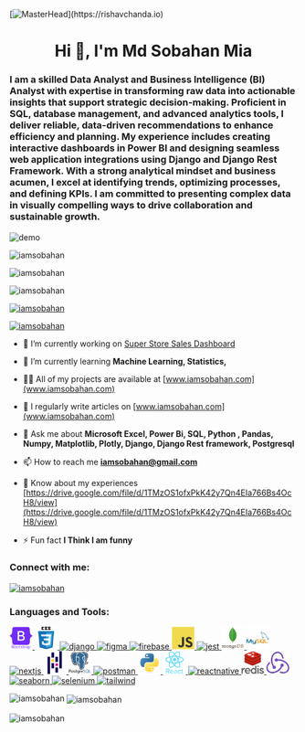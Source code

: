 [![MasterHead](https://1.bp.blogspot.com/-7A4WynwLsM...)](https://rishavchanda.io)
<h1 align="center">Hi 👋, I'm Md Sobahan Mia</h1>
<h3 align="left">I am a skilled Data Analyst and Business Intelligence (BI) Analyst with expertise in transforming raw data into actionable insights that support strategic decision-making. Proficient in SQL, database management, and advanced analytics tools, I deliver reliable, data-driven recommendations to enhance efficiency and planning. My experience includes creating interactive dashboards in Power BI and designing seamless web application integrations using Django and Django Rest Framework. With a strong analytical mindset and business acumen, I excel at identifying trends, optimizing processes, and defining KPIs. I am committed to presenting complex data in visually compelling ways to drive collaboration and sustainable growth.</h3>

<img src="https://media.licdn.com/dms/image/D4E12AQEZqYVYWh5NWw/article-cover_image-shrink_720_1280/0/1682060285558?e=2147483647&v=beta&t=r2clYRrThngfjntFc3vwFNfDCY7BIFq6oo-jd9fKqRA" align="center" alt="demo" width="100%" height="300px">

<p align="left"> <img src="https://komarev.com/ghpvc/?username=iamsobahan&label=Profile%20views&color=0e75b6&style=flat" alt="iamsobahan" /> </p>

<p align="left"> <img src="https://komarev.com/ghpvc/?username=iamsobahan&label=Profile%20views&color=0e75b6&style=flat" alt="iamsobahan" /> </p>

<p align="left"> <img src="https://komarev.com/ghpvc/?username=iamsobahan&label=Profile%20views&color=0e75b6&style=flat" alt="iamsobahan" /> </p>

<p align="left"> <a href="https://github.com/ryo-ma/github-profile-trophy"><img src="https://github-profile-trophy.vercel.app/?username=iamsobahan" alt="iamsobahan" /></a> </p>

<p align="left"> <a href="https://twitter.com/iamsobahan" target="blank"><img src="https://img.shields.io/twitter/follow/iamsobahan?logo=twitter&style=for-the-badge" alt="iamsobahan" /></a> </p>

- 🔭 I’m currently working on [Super Store Sales Dashboard](https://github.com/iamsobahan/Sales_dashboard)

- 🌱 I’m currently learning **Machine Learning, Statistics,**

- 👨‍💻 All of my projects are available at [www.iamsobahan.com](www.iamsobahan.com)

- 📝 I regularly write articles on [www.iamsobahan.com](www.iamsobahan.com)

- 💬 Ask me about **Microsoft Excel, Power Bi, SQL, Python , Pandas, Numpy, Matplotlib, Plotly, Django, Django Rest framework, Postgresql**

- 📫 How to reach me **iamsobahan@gmail.com**

- 📄 Know about my experiences [https://drive.google.com/file/d/1TMzOS1ofxPkK42y7Qn4EIa766Bs4OcH8/view](https://drive.google.com/file/d/1TMzOS1ofxPkK42y7Qn4EIa766Bs4OcH8/view)

- ⚡ Fun fact **I Think I am funny**

<h3 align="left">Connect with me:</h3>
<p align="left">
<a href="https://twitter.com/iamsobahan" target="blank"><img align="center" src="https://raw.githubusercontent.com/rahuldkjain/github-profile-readme-generator/master/src/images/icons/Social/twitter.svg" alt="iamsobahan" height="30" width="40" /></a>
</p>

<h3 align="left">Languages and Tools:</h3>
<p align="left"> <a href="https://getbootstrap.com" target="_blank" rel="noreferrer"> <img src="https://raw.githubusercontent.com/devicons/devicon/master/icons/bootstrap/bootstrap-plain-wordmark.svg" alt="bootstrap" width="40" height="40"/> </a> <a href="https://www.w3schools.com/css/" target="_blank" rel="noreferrer"> <img src="https://raw.githubusercontent.com/devicons/devicon/master/icons/css3/css3-original-wordmark.svg" alt="css3" width="40" height="40"/> </a> <a href="https://www.djangoproject.com/" target="_blank" rel="noreferrer"> <img src="https://cdn.worldvectorlogo.com/logos/django.svg" alt="django" width="40" height="40"/> </a> <a href="https://www.figma.com/" target="_blank" rel="noreferrer"> <img src="https://www.vectorlogo.zone/logos/figma/figma-icon.svg" alt="figma" width="40" height="40"/> </a> <a href="https://firebase.google.com/" target="_blank" rel="noreferrer"> <img src="https://www.vectorlogo.zone/logos/firebase/firebase-icon.svg" alt="firebase" width="40" height="40"/> </a> <a href="https://developer.mozilla.org/en-US/docs/Web/JavaScript" target="_blank" rel="noreferrer"> <img src="https://raw.githubusercontent.com/devicons/devicon/master/icons/javascript/javascript-original.svg" alt="javascript" width="40" height="40"/> </a> <a href="https://jestjs.io" target="_blank" rel="noreferrer"> <img src="https://www.vectorlogo.zone/logos/jestjsio/jestjsio-icon.svg" alt="jest" width="40" height="40"/> </a> <a href="https://www.mongodb.com/" target="_blank" rel="noreferrer"> <img src="https://raw.githubusercontent.com/devicons/devicon/master/icons/mongodb/mongodb-original-wordmark.svg" alt="mongodb" width="40" height="40"/> </a> <a href="https://www.mysql.com/" target="_blank" rel="noreferrer"> <img src="https://raw.githubusercontent.com/devicons/devicon/master/icons/mysql/mysql-original-wordmark.svg" alt="mysql" width="40" height="40"/> </a> <a href="https://nextjs.org/" target="_blank" rel="noreferrer"> <img src="https://cdn.worldvectorlogo.com/logos/nextjs-2.svg" alt="nextjs" width="40" height="40"/> </a> <a href="https://pandas.pydata.org/" target="_blank" rel="noreferrer"> <img src="https://raw.githubusercontent.com/devicons/devicon/2ae2a900d2f041da66e950e4d48052658d850630/icons/pandas/pandas-original.svg" alt="pandas" width="40" height="40"/> </a> <a href="https://www.postgresql.org" target="_blank" rel="noreferrer"> <img src="https://raw.githubusercontent.com/devicons/devicon/master/icons/postgresql/postgresql-original-wordmark.svg" alt="postgresql" width="40" height="40"/> </a> <a href="https://postman.com" target="_blank" rel="noreferrer"> <img src="https://www.vectorlogo.zone/logos/getpostman/getpostman-icon.svg" alt="postman" width="40" height="40"/> </a> <a href="https://www.python.org" target="_blank" rel="noreferrer"> <img src="https://raw.githubusercontent.com/devicons/devicon/master/icons/python/python-original.svg" alt="python" width="40" height="40"/> </a> <a href="https://reactjs.org/" target="_blank" rel="noreferrer"> <img src="https://raw.githubusercontent.com/devicons/devicon/master/icons/react/react-original-wordmark.svg" alt="react" width="40" height="40"/> </a> <a href="https://reactnative.dev/" target="_blank" rel="noreferrer"> <img src="https://reactnative.dev/img/header_logo.svg" alt="reactnative" width="40" height="40"/> </a> <a href="https://redis.io" target="_blank" rel="noreferrer"> <img src="https://raw.githubusercontent.com/devicons/devicon/master/icons/redis/redis-original-wordmark.svg" alt="redis" width="40" height="40"/> </a> <a href="https://redux.js.org" target="_blank" rel="noreferrer"> <img src="https://raw.githubusercontent.com/devicons/devicon/master/icons/redux/redux-original.svg" alt="redux" width="40" height="40"/> </a> <a href="https://seaborn.pydata.org/" target="_blank" rel="noreferrer"> <img src="https://seaborn.pydata.org/_images/logo-mark-lightbg.svg" alt="seaborn" width="40" height="40"/> </a> <a href="https://www.selenium.dev" target="_blank" rel="noreferrer"> <img src="https://raw.githubusercontent.com/detain/svg-logos/780f25886640cef088af994181646db2f6b1a3f8/svg/selenium-logo.svg" alt="selenium" width="40" height="40"/> </a> <a href="https://tailwindcss.com/" target="_blank" rel="noreferrer"> <img src="https://www.vectorlogo.zone/logos/tailwindcss/tailwindcss-icon.svg" alt="tailwind" width="40" height="40"/> </a> </p>

<p><img align="left" src="https://github-readme-stats.vercel.app/api/top-langs?username=iamsobahan&show_icons=true&locale=en&layout=compact" alt="iamsobahan" /></p>

<p>&nbsp;<img align="center" src="https://github-readme-stats.vercel.app/api?username=iamsobahan&show_icons=true&locale=en" alt="iamsobahan" /></p>

<p><img align="center" src="https://github-readme-streak-stats.herokuapp.com/?user=iamsobahan&" alt="iamsobahan" /></p>
